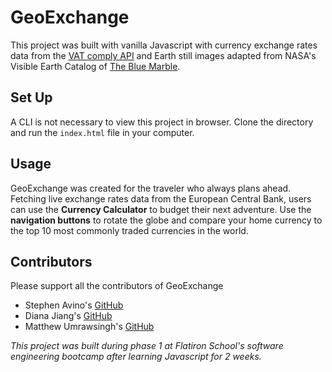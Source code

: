 # GeoExchange

This project was built with vanilla Javascript with currency exchange rates data from the [VAT comply API](https://vatcomply.com/) and Earth still images adapted from NASA's Visible Earth Catalog of [The Blue Marble](https://visibleearth.nasa.gov/images/57723/the-blue-marble).


## Set Up

A CLI is not necessary to view this project in browser. Clone the directory and run the `index.html` file in your computer.

## Usage

GeoExchange was created for the traveler who always plans ahead. Fetching live exchange rates data from the European Central Bank, users can use the <strong>Currency Calculator</strong> to budget their next adventure. Use the <strong>navigation buttons</strong> to rotate the globe and compare your home currency to the top 10 most commonly traded currencies in the world.

## Contributors
Please support all the contributors of GeoExchange

* Stephen Avino's [GitHub](https://github.com/stavino) 
* Diana Jiang's [GitHub](https://github.com/dijiango)
* Matthew Umrawsingh's [GitHub](https://github.com/Mumrawsingh)

<em>This project was built during phase 1 at Flatiron School's software engineering bootcamp after learning Javascript for 2 weeks.</em>